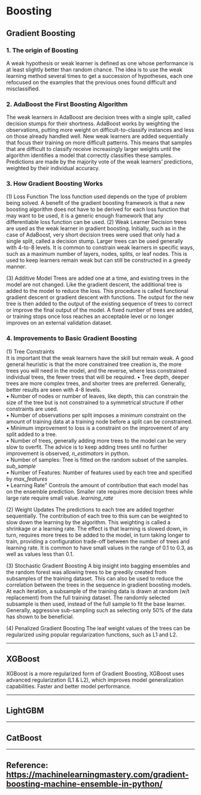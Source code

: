 # Boosting

## Gradient Boosting
### 1. The origin of Boosting
A weak hypothesis or weak learner is defined as one whose performance is at least slightly better than random chance. The idea is to use the weak learning method several times to get a succession of hypotheses, each one refocused on the examples that the previous ones found difficult and misclassified. 

### 2. AdaBoost the First Boosting Algorithm
The weak learners in AdaBoost are decision trees with a single split, called decision stumps for their shortness. AdaBoost works by weighting the observations, putting more weight on difficult-to-classify instances and less on those already handled well. New weak learners are added sequentially that focus their training on more difficult patterns. This means that samples that are difficult to classify receive increasingly larger weights until the algorithm identifies a model that correctly classifies these samples. 
Predictions are made by the majority vote of the weak learners’ predictions, weighted by their individual accuracy. 

### 3. How Gradient Boosting Works
(1) Loss Function
The loss function used depends on the type of problem being solved. A benefit of the gradient boosting framework is that a new boosting algorithm does not have to be derived for each loss function that may want to be used, it is a generic enough framework that any differentiable loss function can be used. 
(2) Weak Learner
Decision trees are used as the weak learner in gradient boosting. Initially, such as in the case of AdaBoost, very short decision trees were used that only had a single split, called a decision stump. Larger trees can be used generally with 4-to-8 levels. It is common to constrain weak learners in specific ways, such as a maximum number of layers, nodes, splits, or leaf nodes. This is used to keep learners remain weak but can still be constructed in a greedy manner.


(3) Additive Model
Trees are added one at a time, and existing trees in the model are not changed. Like the gradient descent, the additional tree is added to the model to reduce the loss. This procedure is called functional gradient descent or gradient descent with functions. The output for the new tree is then added to the output of the existing sequence of trees to correct or improve the final output of the model. A fixed number of trees are added, or training stops once loss reaches an acceptable level or no longer improves on an external validation dataset. 

### 4. Improvements to Basic Gradient Boosting
(1) Tree Constraints </br>
It is important that the weak learners have the skill but remain weak. A good general heuristic is that the more constrained tree creation is, the more trees you will need in the model, and the reverse, where less constrained individual trees, the fewer trees that will be required. 
•	Tree depth, deeper trees are more complex trees, and shorter trees are preferred. Generally, better results are seen with 4-8 levels. </br>
•	Number of nodes or number of leaves, like depth, this can constrain the size of the tree but is not constrained to a symmetrical structure if other constraints are used. </br>
•	Number of observations per split imposes a minimum constraint on the amount of training data at a training node before a split can be constrained.</br>
•	Minimum improvement to loss is a constraint on the improvement of any split added to a tree. </br>
•	Number of trees, generally adding more trees to the model can be very slow to overfit. The advice is to keep adding trees until no further improvement is observed, _n_estimators_ in python. </br>
• Number of samples: Tree is fitted on the random subset of the samples. _sub_sample_ </br>
• Number of Features: Number of features used by each tree and specified by _max_features_ </br>
• Learning Rate" Controls the amount of contribution that each model has on the ensemble prediction. Smaller rate requires more decision trees while large rate require small value. _learning_rate_ </br>

(2) Weight Updates
The predictions to each tree are added together sequentially. The contribution of each tree to this sum can be weighted to slow down the learning by the algorithm. This weighting is called a shrinkage or a learning rate. The effect is that learning is slowed down, in turn, requires more trees to be added to the model, in turn taking longer to train, providing a configuration trade-off between the number of trees and learning rate. 
It is common to have small values in the range of 0.1 to 0.3, as well as values less than 0.1. 


(3) Stochastic Gradient Boosting
A big insight into bagging ensembles and the random forest was allowing trees to be greedily created from subsamples of the training dataset. This can also be used to reduce the correlation between the trees in the sequence in gradient boosting models. 
At each iteration, a subsample of the training data is drawn at random (w/t replacement) from the full training dataset. The randomly selected subsample is then used, instead of the full sample to fit the base learner. 
Generally, aggressive sub-sampling such as selecting only 50% of the data has shown to be beneficial. 

(4) Penalized Gradient Boosting
The leaf weight values of the trees can be regularized using popular regularization functions, such as L1 and L2. 

***
## XGBoost
XGBoost is a more regularized form of Gradient Boosting, XGBoost uses advanced regularization (L1 & L2), which improves model generalization capabilities. Faster and better model performance.



***
## LightGBM


***
## CatBoost



***
## Reference: https://machinelearningmastery.com/gradient-boosting-machine-ensemble-in-python/
